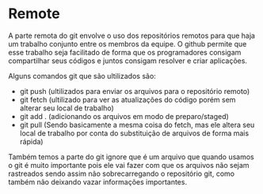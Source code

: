 # Remote

A parte remota do git envolve o uso dos repositórios remotos para que haja um trabalho conjunto entre os membros da equipe. 
O github permite que esse trabalho seja facilitado de forma que os programadores consigam compartilhar seus códigos e juntos consigam resolver e criar aplicações.

Alguns comandos git que são ultilizados são:
- git push (ultilizados para enviar os arquivos para o repositório remoto)
- git fetch (ultilizado para ver as atualizações do código porém sem alterar seu local de trabalho)
- git add . (adicionando os arquivos em modo de preparo/staged)
- git pull (Sendo basicamente a mesma coisa do fetch, mas ele altera seu local de trabalho por conta do substituição de arquivos de forma mais rápida)

Também temos a parte do git ignore que é um arquivo que quando usamos o git é muito importante pois ele vai fazer com que os arquivos não sejam rastreados sendo assim não sobrecarregando o repositório git, como também não deixando vazar informações importantes.